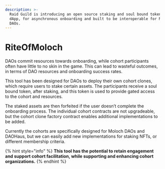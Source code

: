 ```yaml
---
description: >-
  Raid Guild is introducing an open source staking and soul bound token cohort
  dApp, for asynchronous onboarding and built to be interoperable for Moloch
  DAOs.
---
```


# RiteOfMoloch

DAOs commit resources towards onboarding, while cohort participants often have little to no skin in the game. This can lead to wasteful outcomes, in terms of DAO resources and onboarding success rates.

This tool has been designed for DAOs to deploy their own cohort clones, which require users to stake certain assets. The participants receive a soul bound token, after staking, and this token is used to provide gated access to the cohort and resources.

The staked assets are then forfeited if the user doesn’t complete the onboarding process. The individual cohort contracts are not upgradeable, but the cohort clone factory contract enables additional implementations to be added.

Currently the cohorts are specifically designed for Moloch DAOs and DAOHaus, but we can easily add new implementations for staking NFTs, or different membership criteria.

{% hint style="info" %}
**This tool has the potential to retain engagement and support cohort facilitation, while supporting and enhancing cohort organizations.**
{% endhint %}
